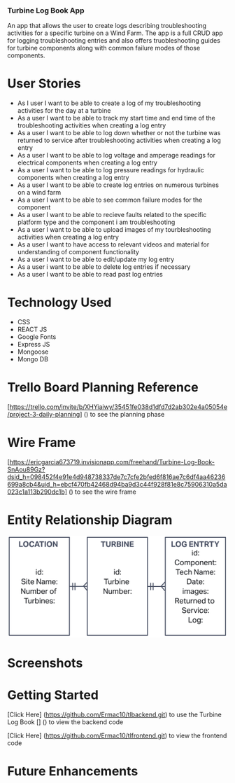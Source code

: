 
### Turbine Log Book App 
An app that allows the user to create logs describing troubleshooting activities for a specific turbine on a Wind Farm. The app is a full CRUD app for logging troubleshooting entries and also offers truobleshooting guides for turbine components along with common failure modes of those components.

# User Stories
- As I user I want to be able to create a log of my troubleshooting activities for the day at a turbine
- As a user I want to be able to track my start time and end time of the troubleshooting activities when creating a log entry
- As a user I want to be able to log down whether or not the turbine was returned to service after troubleshooting activities when creating a log entry
- As a user I want to be able to log voltage and amperage readings for electrical components when creating a log entry
- As a user I want to be able to log pressure readings for hydraulic components when creating a log entry
- As a user I want to be able to create log entries on numerous turbines on a wind farm
- As a user I want to be able to see common failure modes for the component
- As a user I want to be able to recieve faults related to the specific platform type and the component i am troubleshooting
- As a user I want to be able to upload images of my tourbleshooting activities when creating a log entry
- As a user I want to have access to relevant videos and material for understanding of component functionality
- As a user I want to be able to edit/update my log entry
- As a user i want to be able to delete log entries if necessary
- As a user I want to be able to read past log entries

# Technology Used
- CSS
- REACT JS
- Google Fonts
- Express JS
- Mongoose
- Mongo DB

# Trello Board Planning Reference
[https://trello.com/invite/b/XHYiaiwy/35451fe038d1dfd7d2ab302e4a05054e/project-3-daily-planning] () to see the planning phase

# Wire Frame
[https://ericgarcia673719.invisionapp.com/freehand/Turbine-Log-Book-SnAou89Gz?dsid_h=098452f4e91e4d948738337de7c7cfe2bfed6f816ae7c6df4aa46236699a8cb4&uid_h=ebcf470fb42468d94ba9d3c44f928f81e8c75906310a5da023c1a113b290dc1b] () to see the wire frame

# Entity Relationship Diagram
![ERD](public/ERD.png)

# Screenshots


# Getting Started
[Click Here] (https://github.com/Ermac10/tlbackend.git) to use the Turbine Log Book
[] () to view the backend code

[Click Here] (https://github.com/Ermac10/tlfrontend.git) to view the frontend code

# Future Enhancements
